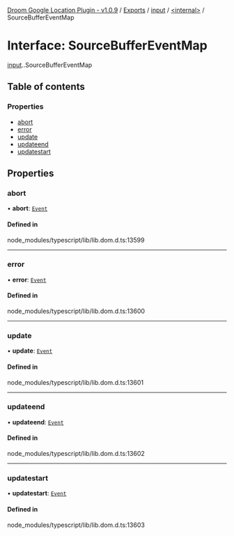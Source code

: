 [Droom Google Location Plugin - v1.0.9](../README.md) / [Exports](../modules.md) / [input](../modules/input.md) / [<internal\>](../modules/input._internal_.md) / SourceBufferEventMap

# Interface: SourceBufferEventMap

[input](../modules/input.md).[<internal>](../modules/input._internal_.md).SourceBufferEventMap

## Table of contents

### Properties

- [abort](input._internal_.SourceBufferEventMap.md#abort)
- [error](input._internal_.SourceBufferEventMap.md#error)
- [update](input._internal_.SourceBufferEventMap.md#update)
- [updateend](input._internal_.SourceBufferEventMap.md#updateend)
- [updatestart](input._internal_.SourceBufferEventMap.md#updatestart)

## Properties

### abort

• **abort**: [`Event`](../modules/input._internal_.md#event)

#### Defined in

node_modules/typescript/lib/lib.dom.d.ts:13599

___

### error

• **error**: [`Event`](../modules/input._internal_.md#event)

#### Defined in

node_modules/typescript/lib/lib.dom.d.ts:13600

___

### update

• **update**: [`Event`](../modules/input._internal_.md#event)

#### Defined in

node_modules/typescript/lib/lib.dom.d.ts:13601

___

### updateend

• **updateend**: [`Event`](../modules/input._internal_.md#event)

#### Defined in

node_modules/typescript/lib/lib.dom.d.ts:13602

___

### updatestart

• **updatestart**: [`Event`](../modules/input._internal_.md#event)

#### Defined in

node_modules/typescript/lib/lib.dom.d.ts:13603
